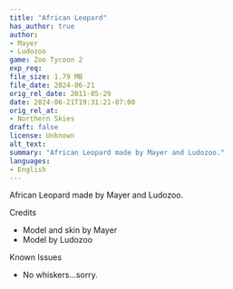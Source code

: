 ```yaml
---
title: "African Leopard"
has_author: true
author: 
- Mayer
- Ludozoo
game: Zoo Tycoon 2
exp_req: 
file_size: 1.79 MB
file_date: 2024-06-21
orig_rel_date: 2011-05-29
date: 2024-06-21T19:31:21-07:00
orig_rel_at: 
- Northern Skies
draft: false
license: Unknown
alt_text: 
summary: "African Leopard made by Mayer and Ludozoo."
languages:
- English
---
```


African Leopard made by Mayer and Ludozoo.


Credits


- Model and skin by Mayer
- Model by Ludozoo


Known Issues


- No whiskers...sorry.